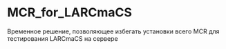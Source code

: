 # MCR_for_LARCmaCS
Временное решение, позволяющее избегать установки всего MCR для тестирования LARCmaCS на сервере
